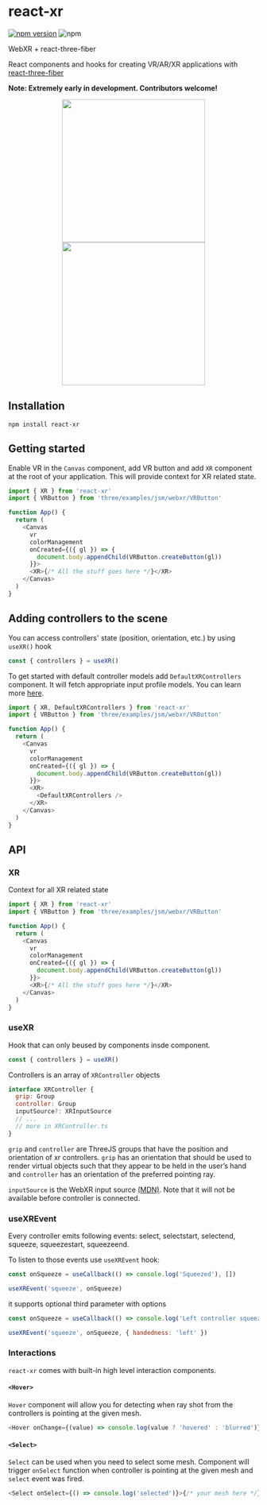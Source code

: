 # react-xr

[![npm version](https://badge.fury.io/js/react-xr.svg)](https://badge.fury.io/js/react-xr) ![npm](https://img.shields.io/npm/dt/react-xr.svg)

WebXR + react-three-fiber

React components and hooks for creating VR/AR/XR applications with [react-three-fiber](https://github.com/react-spring/react-three-fiber)

**Note: Extremely early in development. Contributors welcome!**

<p align="center">
  <a href="https://codesandbox.io/s/react-xr-paddle-demo-v4uet"><img width="288" src="https://i.imgur.com/K71D3Ts.gif" /></a>
  <a href="https://codesandbox.io/s/react-xr-simple-demo-8i9ro"><img width="288" src="https://i.imgur.com/5yh7LKz.gif" /></a>
</p>

## Installation

```
npm install react-xr
```

## Getting started

Enable VR in the `Canvas` component, add VR button and add `XR` component at the root of your application. This will provide context for XR related state.

```js
import { XR } from 'react-xr'
import { VRButton } from 'three/examples/jsm/webxr/VRButton'

function App() {
  return (
    <Canvas
      vr
      colorManagement
      onCreated={({ gl }) => {
        document.body.appendChild(VRButton.createButton(gl))
      }}>
      <XR>{/* All the stuff goes here */}</XR>
    </Canvas>
  )
}
```

## Adding controllers to the scene

You can access controllers' state (position, orientation, etc.) by using `useXR()` hook

```js
const { controllers } = useXR()
```

To get started with default controller models add `DefaultXRControllers` component. It will fetch appropriate input profile models. You can learn more [here](https://github.com/immersive-web/webxr-input-profiles/tree/master/packages/motion-controllers).

```js
import { XR, DefaultXRControllers } from 'react-xr'
import { VRButton } from 'three/examples/jsm/webxr/VRButton'

function App() {
  return (
    <Canvas
      vr
      colorManagement
      onCreated={({ gl }) => {
        document.body.appendChild(VRButton.createButton(gl))
      }}>
      <XR>
        <DefaultXRControllers />
      </XR>
    </Canvas>
  )
}
```

## API

### XR

Context for all XR related state

```js
import { XR } from 'react-xr'
import { VRButton } from 'three/examples/jsm/webxr/VRButton'

function App() {
  return (
    <Canvas
      vr
      colorManagement
      onCreated={({ gl }) => {
        document.body.appendChild(VRButton.createButton(gl))
      }}>
      <XR>{/* All the stuff goes here */}</XR>
    </Canvas>
  )
}
```

### useXR

Hook that can only beused by components insde <XR> component.

```js
const { controllers } = useXR()
```

Controllers is an array of `XRController` objects

```js
interface XRController {
  grip: Group
  controller: Group
  inputSource?: XRInputSource
  // ...
  // more in XRController.ts
}
```

`grip` and `controller` are ThreeJS groups that have the position and orientation of xr controllers. `grip` has an orientation that should be used to render virtual objects such that they appear to be held in the user’s hand and `controller` has an orientation of the preferred pointing ray.

`inputSource` is the WebXR input source [(MDN)](https://developer.mozilla.org/en-US/docs/Web/API/XRInputSource). Note that it will not be available before controller is connected.

### useXREvent

Every controller emits following events: select, selectstart, selectend, squeeze, squeezestart, squeezeend.

To listen to those events use `useXREvent` hook:

```js
const onSqueeze = useCallback(() => console.log('Squeezed'), [])

useXREvent('squeeze', onSqueeze)
```

it supports optional third parameter with options

```js
const onSqueeze = useCallback(() => console.log('Left controller squeeze'), [])

useXREvent('squeeze', onSqueeze, { handedness: 'left' })
```

### Interactions

`react-xr` comes with built-in high level interaction components.

#### `<Hover>`

`Hover` component will allow you for detecting when ray shot from the controllers is pointing at the given mesh.

```js
<Hover onChange={(value) => console.log(value ? 'hovered' : 'blurred')}>{/* your mesh here */}</Hover>
```

#### `<Select>`

`Select` can be used when you need to select some mesh. Component will trigger `onSelect` function when controller is pointing at the given mesh and `select` event was fired.

```js
<Select onSelect={() => console.log('selected')}>{/* your mesh here */}</Select>
```
